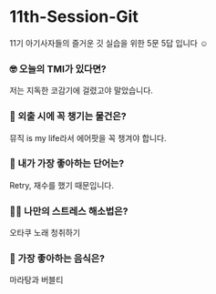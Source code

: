 # 11th-Session-Git
11기 아기사자들의 즐거운 깃 실습을 위한 5문 5답 입니다 ☺️

### 🤓 오늘의 TMI가 있다면?
저는 지독한 코감기에 걸렸고야 말았습니다.


### 🎒 외출 시에 꼭 챙기는 물건은?
뮤직 is my life라서 에어팟을 꼭 챙겨야 합니다.

### 🤙 내가 가장 좋아하는 단어는?
Retry, 재수를 했기 때문입니다.

### 🧘‍♀️ 나만의 스트레스 해소법은?
오타쿠 노래 청취하기

### 🍧 가장 좋아하는 음식은?
마라탕과 버블티